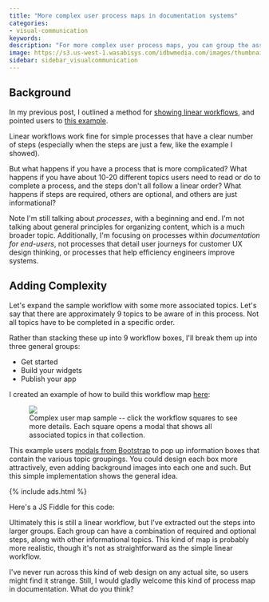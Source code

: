 ```yaml
---
title: "More complex user process maps in documentation systems"
categories:
- visual-communication
keywords:
description: "For more complex user process maps, you can group the associated topics into larger collections. When users click a workflow step, you can show them all the relevant topics within that collection. This approach accommodates a more complex user process workflow."
image: https://s3.us-west-1.wasabisys.com/idbwmedia.com/images/thumbnails/userprocesscomplexthumb.png
sidebar: sidebar_visualcommunication
---
```


## Background

In my previous post, I outlined a method for [showing linear workflows](https://idratherbewriting.com/2016/05/30/building-a-workflow-user-map-with-css-and-js/), and pointed users to [this example](https://idratherbewriting.com/documentation-theme-jekyll/p2_sample1/).

Linear workflows work fine for simple processes that have a clear number of steps (especially when the steps are just a few, like the example I showed).

But what happens if you have a process that is more complicated? What happens if you have about 10-20 different topics users need to read or do to complete a process, and the steps don't all follow a linear order? What happens if steps are required, others are optional, and others are just informational?

Note I'm still talking about *processes*, with a beginning and end. I'm not talking about general principles for organizing content, which is a much broader topic. Additionally, I'm focusing on processes within *documentation for end-users*, not processes that detail user journeys for customer UX design thinking, or processes that help efficiency engineers improve systems.

## Adding Complexity

Let's expand the sample workflow with some more associated topics. Let's say that there are approximately 9 topics to be aware of in this process. Not all topics have to be completed in a specific order.

Rather than stacking these up into 9 workflow boxes, I'll break them up into three general groups:

* Get started
* Build your widgets
* Publish your app

I created an example of how to build this workflow map [here](https://idratherbewriting.com/documentation-theme-jekyll/p2_sample6/):

<figure><a href="https://idratherbewriting.com/documentation-theme-jekyll/p2_sample6/"><img src="{{ "https://s3.us-west-1.wasabisys.com/idbwmedia.com/images/complexusermapsample.png" | prepend: site.baseurl }}"/></a><figcaption>Complex user map sample -- click the workflow squares to see more details. Each square opens a modal that shows all associated topics in that collection.</figcaption></figure>

This example users [modals from Bootstrap](http://getbootstrap.com/javascript/#modals) to pop up information boxes that contain the various topic groupings. You could design each box more attractively, even adding background images into each one and such. But this simple implementation shows the general idea.

{% include ads.html %}

Here's a JS Fiddle for this code:

<script async src="http://jsfiddle.net/tomjoht/nuvcqbu5/embed/"></script>

Ultimately this is still a linear workflow, but I've extracted out the steps into larger groups. Each group can have a combination of required and optional steps, along with other informational topics. This kind of map is probably more realistic, though it's not as straightforward as the simple linear workflow.

I've never run across this kind of web design on any actual site, so users might find it strange. Still, I would gladly welcome this kind of process map in documentation. What do you think?
